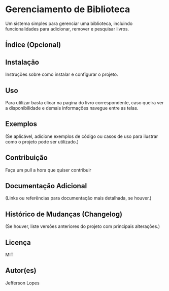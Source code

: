 # Gerenciamento de Biblioteca

Um sistema simples para gerenciar uma biblioteca, incluindo funcionalidades para adicionar, remover e pesquisar livros.

## Índice (Opcional)

## Instalação
Instruções sobre como instalar e configurar o projeto.

## Uso
Para utilizar basta clicar na pagina do livro correspondente, caso queira ver a disponibilidade e demais informações navegue entre as telas.
## Exemplos
(Se aplicável, adicione exemplos de código ou casos de uso para ilustrar como o projeto pode ser utilizado.)

## Contribuição
Faça um pull a hora que quiser contribuir 

## Documentação Adicional
(Links ou referências para documentação mais detalhada, se houver.)

## Histórico de Mudanças (Changelog)
(Se houver, liste versões anteriores do projeto com principais alterações.)

## Licença
MIT

## Autor(es)
Jefferson Lopes 